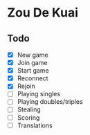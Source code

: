 # Zou De Kuai

## Todo

* [x] New game
* [x] Join game
* [x] Start game
* [x] Reconnect
* [x] Rejoin
* [ ] Playing singles
* [ ] Playing doubles/triples
* [ ] Stealing
* [ ] Scoring
* [ ] Translations
